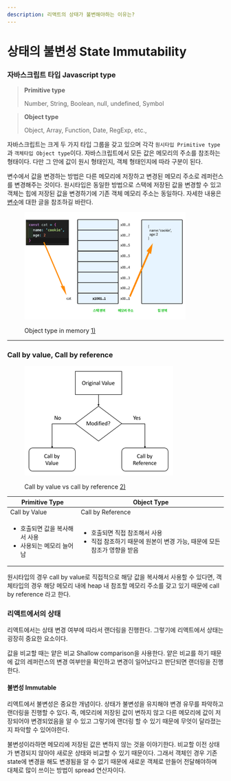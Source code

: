 ```yaml
---
description: 리액트의 상태가 불변해야하는 이유는?
---
```


# 상태의 불변성 State Immutability

### 자바스크립트 타입 Javascript type

> **Primitive type**
>
> Number, String, Boolean, null, undefined, Symbol

> **Object type**
>
> Object, Array, Function, Date, RegExp, etc.,

자바스크립트는 크게 두 가지 타입 그룹을 갖고 있으며 각각 `원시타입 Primitive type` 과 `객체타입 Object type`이다. 자바스크립트에서 모든 값은 메모리의 주소를 참조하는 형태이다. 다만 그 안에 값이 원시 형태인지, 객체 형태인지에 따라 구분이 된다.

변수에서 값을 변경하는 방법은 다른 메모리에 저장하고 변경된 메모리 주소로 레퍼런스를 변경해주는 것이다. 원시타입은 동일한 방법으로 스택에 저장된 값을 변경할 수 있고 객체는 힙에 저장된 값을 변경하기에 기존 객체 메모리 주소는 동일하다. 자세한 내용은 [변수](https://vlog.ireneworks.com/javascript/variable#identifier)에 대한 글을 참조하길 바란다.

<div align="left">

<figure><img src="../../.gitbook/assets/img.png" alt="" width="375"><figcaption><p>Object type in memory <a href="https://ji-u.tistory.com/21">1)</a></p></figcaption></figure>

</div>



***

### Call by value, Call by reference

<div align="left">

<figure><img src="../../.gitbook/assets/Call_by_value_and_call_by_reference (1).png" alt=""><figcaption><p>Call by value vs call by reference <a href="https://press.rebus.community/programmingfundamentals/chapter/call-by-value-vs-call-by-reference/">2)</a></p></figcaption></figure>

</div>

| Primitive Type                                         | Object Type                                                                        |
| ------------------------------------------------------ | ---------------------------------------------------------------------------------- |
| Call by Value                                          | Call by Reference                                                                  |
| <ul><li>호출되면 값을 복사해서 사용</li><li>사용되는 메모리 늘어남</li></ul> | <ul><li>호출되면 직접 참조해서 사용</li><li>직접 참조하기 때문에 원본이 변경 가능, 때문에 모든 참조가 영향을 받음</li></ul> |

원시타입의 경우 call by value로 직접적으로 해당 값을 복사해서 사용할 수 있다면, 객체타입의 경우 해당 메모리 내에 heap 내 참조할 메모리 주소를 갖고 있기 때문에 call by reference 라고 한다.



### 리액트에서의 상태

리액트에서는 상태 변경 여부에 따라서 랜더링을 진행한다. 그렇기에 리액트에서 상태는 굉장히 중요한 요소이다.&#x20;

값을 비교할 때는 얕은 비교 Shallow comparison을 사용한다. 얕은 비교를 하기 때문에 값의 레퍼런스의 변경 여부만을 확인하고 변경이 일어났다고 판단되면 랜더링을 진행한다.

#### 불변성 Immutable

리액트에서 불변성은 중요한 개념이다. 상태가 불변성을 유지해야 변경 유무를 파악하고 랜더링을 진행할 수 있다. 즉, 메모리에 저장된 값이 변하지 않고 다른 메모리에 값이 저장되어야 변경되었음을 알 수 있고 그렇기에 랜더링 할 수 있기 때문에 무엇이 달라졌는지 파악할 수 있어야한다.

불변성이라하면 메모리에 저장된 값은 변하지 않는 것을 이야기한다. 비교할 이전 상태가 변경되지 않아야 새로운 상태와 비교할 수 있기 때문이다. 그래서 객체인 경우 기존 state에 변경을 해도 변경됨을 알 수 없기 때문에 새로운 객체로 만들어 전달해야하며 대체로 많이 쓰이는 방법이 spread 연산자이다.
